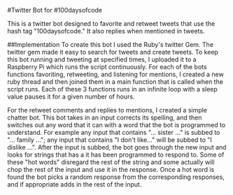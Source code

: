 #Twitter Bot for #100daysofcode

This is a twitter bot designed to favorite and retweet tweets that use the hash tag "100daysofcode." It also replies when mentioned in tweets.

##Implementation
To create this bot I used the Ruby's twitter Gem.  The twitter gem made it easy to search for tweets and create tweets.  To keep this bot running and tweeting at specified times, I uploaded it to a Raspberry Pi which runs the script continuously.  For each of the bots functions favoriting, retweeting, and listening for mentions, I created a new ruby thread and then joined them in a main function that is called when the script runs.  Each of these 3 functions runs in an infinite loop with a sleep value pauses it for a given number of hours.

For the retweet comments and replies to mentions, I created a simple chatter bot.  This bot takes in an input corrects its spelling, and then switches out any word that it can with a word that the bot is programmed to understand.  For example any input that contains "... sister ..." is subbed to "... family ..."; any input that contains "I don't like..." will be subbed to "I dislike ...".  After the input is subbed, the bot goes through the new input and looks for strings that has a it has been programmed to respond to.  Some of these "hot words" disregard the rest of the string and some actually will chop the rest of the input and use it in the response.  Once a hot word is found the bot picks a random response from the corresponding responses, and if appropriate adds in the rest of the input. 
